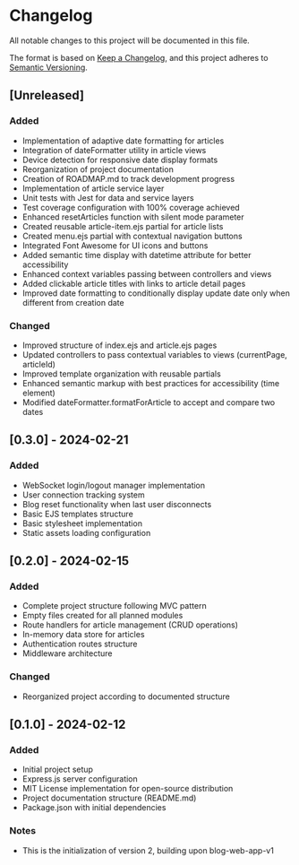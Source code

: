 # Changelog
All notable changes to this project will be documented in this file.

The format is based on [Keep a Changelog](https://keepachangelog.com/en/1.0.0/),
and this project adheres to [Semantic Versioning](https://semver.org/).

<!--
Convention de notation :
- Added: Nouvelle feature, fonction ou dépendance
- Changed: Modification de l'existant (sans le casser)
- Deprecated: Existant marqué comme obsolète, à retirer dans une future version MAJOR
- Removed: Retrait d'une feature, fonction ou dépendance (toujours en version MAJOR)
- Fixed: Correction de bugs ou problèmes (sans changer le comportement attendu)
- Security: Changements liés à la sécurité (vulnérabilités, protection des données)
-->

## [Unreleased]

### Added
- Implementation of adaptive date formatting for articles
- Integration of dateFormatter utility in article views
- Device detection for responsive date display formats
- Reorganization of project documentation
- Creation of ROADMAP.md to track development progress
- Implementation of article service layer
- Unit tests with Jest for data and service layers
- Test coverage configuration with 100% coverage achieved
- Enhanced resetArticles function with silent mode parameter
- Created reusable article-item.ejs partial for article lists
- Created menu.ejs partial with contextual navigation buttons
- Integrated Font Awesome for UI icons and buttons
- Added semantic time display with datetime attribute for better accessibility
- Enhanced context variables passing between controllers and views
- Added clickable article titles with links to article detail pages
- Improved date formatting to conditionally display update date only when different from creation date

### Changed
- Improved structure of index.ejs and article.ejs pages
- Updated controllers to pass contextual variables to views (currentPage, articleId)
- Improved template organization with reusable partials
- Enhanced semantic markup with best practices for accessibility (time element)
- Modified dateFormatter.formatForArticle to accept and compare two dates

## [0.3.0] - 2024-02-21

### Added
- WebSocket login/logout manager implementation
- User connection tracking system
- Blog reset functionality when last user disconnects
- Basic EJS templates structure
- Basic stylesheet implementation
- Static assets loading configuration

## [0.2.0] - 2024-02-15

### Added
- Complete project structure following MVC pattern
- Empty files created for all planned modules
- Route handlers for article management (CRUD operations)
- In-memory data store for articles
- Authentication routes structure
- Middleware architecture

### Changed
- Reorganized project according to documented structure

## [0.1.0] - 2024-02-12

### Added
- Initial project setup
- Express.js server configuration
- MIT License implementation for open-source distribution
- Project documentation structure (README.md)
- Package.json with initial dependencies

### Notes
- This is the initialization of version 2, building upon blog-web-app-v1